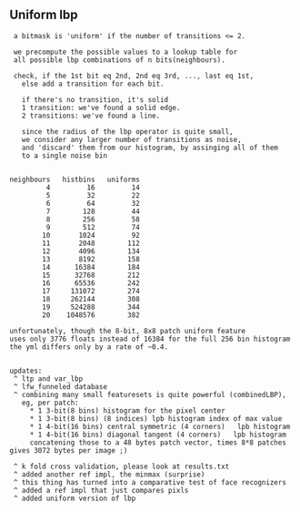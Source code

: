 
Uniform lbp
------------------------------------------------------------------------------


     a bitmask is 'uniform' if the number of transitions <= 2.
     
     we precompute the possible values to a lookup table for 
     all possible lbp combinations of n bits(neighbours). 

     check, if the 1st bit eq 2nd, 2nd eq 3rd, ..., last eq 1st, 
       else add a transition for each bit.

       if there's no transition, it's solid
       1 transition: we've found a solid edge.
       2 transitions: we've found a line.

       since the radius of the lbp operator is quite small, 
       we consider any larger number of transitions as noise, 
       and 'discard' them from our histogram, by assinging all of them 
       to a single noise bin


    neighbours   histbins   uniforms
             4         16         14
             5         32         22
             6         64         32
             7        128         44
             8        256         58
             9        512         74
            10       1024         92
            11       2048        112
            12       4096        134
            13       8192        158
            14      16384        184
            15      32768        212
            16      65536        242
            17     131072        274
            18     262144        308
            19     524288        344
            20    1048576        382

    unfortunately, though the 8-bit, 8x8 patch uniform feature 
    uses only 3776 floats instead of 16384 for the full 256 bin histogram
    the yml differs only by a rate of ~0.4.
    
    
    updates:
     ^ ltp and var_lbp
     ^ lfw_funneled database
     ^ combining many small featuresets is quite powerful (combinedLBP), 
       eg, per patch: 
         * 1 3-bit(8 bins) histogram for the pixel center
         * 1 3-bit(8 bins) (8 indices) lpb histogram index of max value
         * 1 4-bit(16 bins) central symmetric (4 corners)   lpb histogram
         * 1 4-bit(16 bins) diagonal tangent (4 corners)   lpb histogram
         concatening those to a 48 bytes patch vector, times 8*8 patches gives 3072 bytes per image ;)
       
     ^ k fold cross validation, please look at results.txt
     ^ added another ref impl, the minmax (surprise)
     ^ this thing has turned into a comparative test of face recognizers
     ^ added a ref impl that just compares pixls
     ^ added uniform version of lbp
